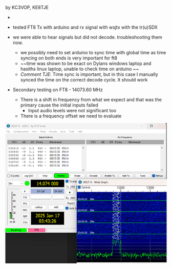 by KC3VOP, KE8TJE

- 
- tested FT8 Tx with arduino and rx signal with wsjtx with the tr(u)SDX  
- we were able to hear signals but did not decode. troubleshooting them now.
	- we possibly need to set arduino to sync time with global time as time syncing on both ends is very important for ft8
	- ~~time was shown to be exact on Dylans windows laptop and hasiths linux laptop, unable to check time on arduino ~~
	- *Comment TJE*: Time sync is important, but in this case I manually synced the time on the correct decode cycle. It should work

- Secondary testing on FT8 - 14073.60 MHz
	- There is a shift in frequency from what we expect and that was the primary cause the initial inputs failed
		- Input audio levels were not significant too
	- There is a frequency offset we need to evaluate

![](bin/Pasted%20image%2020250116224340.png)
